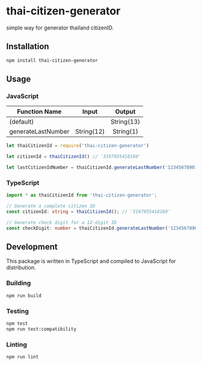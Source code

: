 # thai-citizen-generator
simple way for generator thailand citizenID.

## Installation
```bash
npm install thai-citizen-generator
```

## Usage

### JavaScript
| Function Name       | Input         | Output        |
| ----------------- |:-------------:|:-------------:|  
| (default)           |               | String(13)    | 
| generateLastNumber  | String(12)    | String(1)    | 

```js
let thaiCitizenId = require('thai-citizen-generator')

let citizenId = thaiCitizenId() // '3197955418160'

let lastCitizenIdNumber = thaiCitizenId.generateLastNumber('123456789012') // '1'
```

### TypeScript
```typescript
import * as thaiCitizenId from 'thai-citizen-generator';

// Generate a complete citizen ID
const citizenId: string = thaiCitizenId(); // '3197955418160'

// Generate check digit for a 12-digit ID
const checkDigit: number = thaiCitizenId.generateLastNumber('123456789012'); // 1
```

## Development

This package is written in TypeScript and compiled to JavaScript for distribution.

### Building
```bash
npm run build
```

### Testing
```bash
npm test
npm run test:compatibility
```

### Linting
```bash
npm run lint
```
